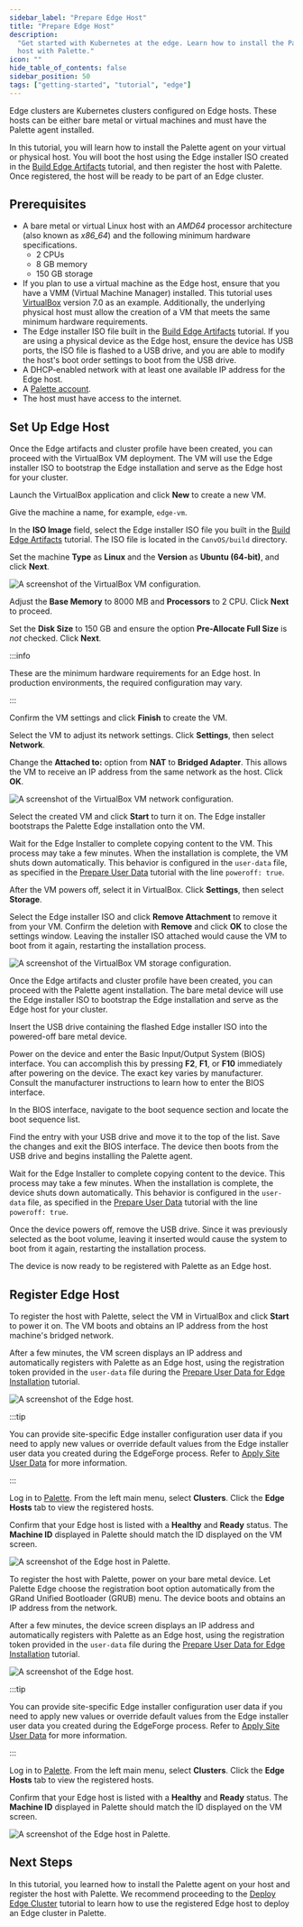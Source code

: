 ```yaml
---
sidebar_label: "Prepare Edge Host"
title: "Prepare Edge Host"
description:
  "Get started with Kubernetes at the edge. Learn how to install the Palette agent on your Edge host and register the
  host with Palette."
icon: ""
hide_table_of_contents: false
sidebar_position: 50
tags: ["getting-started", "tutorial", "edge"]
---
```


Edge clusters are Kubernetes clusters configured on Edge hosts. These hosts can be either bare metal or virtual machines
and must have the Palette agent installed.

In this tutorial, you will learn how to install the Palette agent on your virtual or physical host. You will boot the
host using the Edge installer ISO created in the [Build Edge Artifacts](./build-edge-artifacts.md) tutorial, and then
register the host with Palette. Once registered, the host will be ready to be part of an Edge cluster.

## Prerequisites

- A bare metal or virtual Linux host with an _AMD64_ processor architecture (also known as _x86_64_) and the following
  minimum hardware specifications.
  - 2 CPUs
  - 8 GB memory
  - 150 GB storage
- If you plan to use a virtual machine as the Edge host, ensure that you have a VMM (Virtual Machine Manager) installed.
  This tutorial uses
  [VirtualBox](https://www.oracle.com/virtualization/technologies/vm/downloads/virtualbox-downloads.html) version 7.0 as
  an example. Additionally, the underlying physical host must allow the creation of a VM that meets the same minimum
  hardware requirements.
- The Edge installer ISO file built in the [Build Edge Artifacts](./build-edge-artifacts.md) tutorial. If you are using
  a physical device as the Edge host, ensure the device has USB ports, the ISO file is flashed to a USB drive, and you
  are able to modify the host's boot order settings to boot from the USB drive.
- A DHCP-enabled network with at least one available IP address for the Edge host.
- A [Palette account](https://www.spectrocloud.com/get-started).
- The host must have access to the internet.

## Set Up Edge Host

<Tabs groupId="host">

<TabItem label="VM Host" value="VM Host">

Once the Edge artifacts and cluster profile have been created, you can proceed with the VirtualBox VM deployment. The VM
will use the Edge installer ISO to bootstrap the Edge installation and serve as the Edge host for your cluster.

Launch the VirtualBox application and click **New** to create a new VM.

Give the machine a name, for example, `edge-vm`.

In the **ISO Image** field, select the Edge installer ISO file you built in the
[Build Edge Artifacts](./build-edge-artifacts.md) tutorial. The ISO file is located in the `CanvOS/build` directory.

Set the machine **Type** as **Linux** and the **Version** as **Ubuntu (64-bit)**, and click **Next**.

![A screenshot of the VirtualBox VM configuration.](/getting-started/getting-started_introduction-edge_prepare-edge-host_vm-config.webp)

Adjust the **Base Memory** to 8000 MB and **Processors** to 2 CPU. Click **Next** to proceed.

Set the **Disk Size** to 150 GB and ensure the option **Pre-Allocate Full Size** is _not_ checked. Click **Next**.

:::info

These are the minimum hardware requirements for an Edge host. In production environments, the required configuration may
vary.

:::

Confirm the VM settings and click **Finish** to create the VM.

Select the VM to adjust its network settings. Click **Settings**, then select **Network**.

Change the **Attached to:** option from **NAT** to **Bridged Adapter**. This allows the VM to receive an IP address from
the same network as the host. Click **OK**.

![A screenshot of the VirtualBox VM network configuration.](/getting-started/getting-started_introduction-edge_prepare-edge-host_vm-network.webp)

Select the created VM and click **Start** to turn it on. The Edge installer bootstraps the Palette Edge installation
onto the VM.

Wait for the Edge Installer to complete copying content to the VM. This process may take a few minutes. When the
installation is complete, the VM shuts down automatically. This behavior is configured in the `user-data` file, as
specified in the [Prepare User Data](./prepare-user-data.md) tutorial with the line `poweroff: true`.

After the VM powers off, select it in VirtualBox. Click **Settings**, then select **Storage**.

Select the Edge installer ISO and click **Remove Attachment** to remove it from your VM. Confirm the deletion with
**Remove** and click **OK** to close the settings window. Leaving the installer ISO attached would cause the VM to boot
from it again, restarting the installation process.

![A screenshot of the VirtualBox VM storage configuration.](/getting-started/getting-started_introduction-edge_prepare-edge-host_vm-remove-iso.webp)

</TabItem>

<TabItem label="Bare Metal Host" value="Bare Metal Host">

Once the Edge artifacts and cluster profile have been created, you can proceed with the Palette agent installation. The
bare metal device will use the Edge installer ISO to bootstrap the Edge installation and serve as the Edge host for your
cluster.

Insert the USB drive containing the flashed Edge installer ISO into the powered-off bare metal device.

Power on the device and enter the Basic Input/Output System (BIOS) interface. You can accomplish this by pressing
**F2**, **F1**, or **F10** immediately after powering on the device. The exact key varies by manufacturer. Consult the
manufacturer instructions to learn how to enter the BIOS interface.

In the BIOS interface, navigate to the boot sequence section and locate the boot sequence list.

Find the entry with your USB drive and move it to the top of the list. Save the changes and exit the BIOS interface. The
device then boots from the USB drive and begins installing the Palette agent.

Wait for the Edge Installer to complete copying content to the device. This process may take a few minutes. When the
installation is complete, the device shuts down automatically. This behavior is configured in the `user-data` file, as
specified in the [Prepare User Data](./prepare-user-data.md) tutorial with the line `poweroff: true`.

Once the device powers off, remove the USB drive. Since it was previously selected as the boot volume, leaving it
inserted would cause the system to boot from it again, restarting the installation process.

The device is now ready to be registered with Palette as an Edge host.

</TabItem>

</Tabs>

## Register Edge Host

<Tabs groupId="host">

<TabItem label="VM Host" value="VM Host">

To register the host with Palette, select the VM in VirtualBox and click **Start** to power it on. The VM boots and
obtains an IP address from the host machine's bridged network.

After a few minutes, the VM screen displays an IP address and automatically registers with Palette as an Edge host,
using the registration token provided in the `user-data` file during the
[Prepare User Data for Edge Installation](./prepare-user-data.md) tutorial.

![A screenshot of the Edge host.](/getting-started/getting-started_introduction-edge_prepare-edge-host_edge-host-vm.webp)

:::tip

You can provide site-specific Edge installer configuration user data if you need to apply new values or override default
values from the Edge installer user data you created during the EdgeForge process. Refer to
[Apply Site User Data](../../../clusters/edge/site-deployment/site-installation/site-user-data.md) for more information.

:::

Log in to [Palette](https://console.spectrocloud.com/). From the left main menu, select **Clusters**. Click the **Edge
Hosts** tab to view the registered hosts.

Confirm that your Edge host is listed with a **Healthy** and **Ready** status. The **Machine ID** displayed in Palette
should match the ID displayed on the VM screen.

![A screenshot of the Edge host in Palette.](/getting-started/getting-started_introduction-edge_prepare-edge-host_edge-host-palette.webp)

</TabItem>

<TabItem label="Bare Metal Host" value="Bare Metal Host">

To register the host with Palette, power on your bare metal device. Let Palette Edge choose the registration boot option
automatically from the GRand Unified Bootloader (GRUB) menu. The device boots and obtains an IP address from the
network.

After a few minutes, the device screen displays an IP address and automatically registers with Palette as an Edge host,
using the registration token provided in the `user-data` file during the
[Prepare User Data for Edge Installation](./prepare-user-data.md) tutorial.

![A screenshot of the Edge host.](/getting-started/getting-started_introduction-edge_prepare-edge-host_edge-host-bm-screen.webp)

:::tip

You can provide site-specific Edge installer configuration user data if you need to apply new values or override default
values from the Edge installer user data you created during the EdgeForge process. Refer to
[Apply Site User Data](../../../clusters/edge/site-deployment/site-installation/site-user-data.md) for more information.

:::

Log in to [Palette](https://console.spectrocloud.com/). From the left main menu, select **Clusters**. Click the **Edge
Hosts** tab to view the registered hosts.

Confirm that your Edge host is listed with a **Healthy** and **Ready** status. The **Machine ID** displayed in Palette
should match the ID displayed on the VM screen.

![A screenshot of the Edge host in Palette.](/getting-started/getting-started_introduction-edge_prepare-edge-host_edge-host-bm-palette.webp)

</TabItem>

</Tabs>

## Next Steps

In this tutorial, you learned how to install the Palette agent on your host and register the host with Palette. We
recommend proceeding to the [Deploy Edge Cluster](./deploy-edge-cluster.md) tutorial to learn how to use the registered
Edge host to deploy an Edge cluster in Palette.

